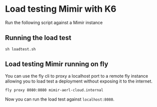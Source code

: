 # Load testing Mimir with K6

Run the following script against a Mimir instance

## Running the load test

```shell
sh loadtest.sh
```

## Load testing Mimir running on fly

You can use the fly cli to proxy a localhost port to a remote fly instance allowing you to load test a deployment without exposing it to the internet.

```shell
fly proxy 8080:8080 mimir-aerl-cloud.internal
```

Now you can run the load test against `localhost:8080`.
